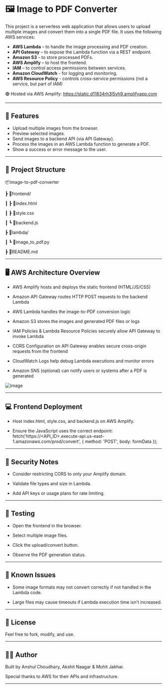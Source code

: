 # 🖼️ Image to PDF Converter 

This project is a serverless web application that allows users to upload multiple images and convert them into a single PDF file. It uses the following AWS services:

- **AWS Lambda** – to handle the image processing and PDF creation.
- **API Gateway** – to expose the Lambda function via a REST endpoint.
- **Amazon S3** – to store processed PDFs.
- **AWS Amplify** – to host the frontend.
- **IAM** – to control access permissions between services.
- **Amazon CloudWatch** - for logging and monitoring.
- **AWS Resource Policy** - controls cross-service permissions (not a service, but part of IAM)

🟢 Hosted via AWS Amplify: https://static.d11834rh3l5vh9.amplifyapp.com

---

## 🚀 Features

- Upload multiple images from the browser.
- Preview selected images.
- Send images to a backend API (via API Gateway).
- Process the images in an AWS Lambda function to generate a PDF.
- Show a success or error message to the user.

---

## 📁 Project Structure

📦image-to-pdf-converter

┣ 📁frontend/

┃ ┣ 📄index.html

┃ ┣ 📄style.css

┃ ┗ 📄backend.js

┣ 📁lambda/

┃ ┗ 📄image_to_pdf.py

┣ 📄README.md

---

## 🖥️ AWS Architecture Overview

- AWS Amplify hosts and deploys the static frontend (HTML/JS/CSS)

- Amazon API Gateway routes HTTP POST requests to the backend Lambda

- AWS Lambda handles the image-to-PDF conversion logic

- Amazon S3 stores the images and generated PDF files or logs

- IAM Policies & Lambda Resource Policies securely allow API Gateway to invoke Lambda

- CORS Configuration on API Gateway enables secure cross-origin requests from the frontend

- CloudWatch Logs help debug Lambda executions and monitor errors

- Amazon SNS (optional) can notify users or systems after a PDF is generated

![image](https://github.com/user-attachments/assets/c41eabd1-af5b-42bf-a8cb-098d062bc929)

---

## 💻 Frontend Deployment

- Host index.html, style.css, and backend.js on AWS Amplify.

- Ensure the JavaScript uses the correct endpoint:
 fetch('https://<API_ID>.execute-api.us-east-1.amazonaws.com/prod/convert', {
   method: 'POST',
   body: formData
 });

---

## 🔐 Security Notes

- Consider restricting CORS to only your Amplify domain.

- Validate file types and size in Lambda.

- Add API keys or usage plans for rate limiting.

---

## 🧪 Testing

- Open the frontend in the browser.

- Select multiple image files.

- Click the upload/convert button.

- Observe the PDF generation status.

---

## 📌 Known Issues

- Some image formats may not convert correctly if not handled in the Lambda code.

- Large files may cause timeouts if Lambda execution time isn't increased.

---

## 📄 License

Feel free to fork, modify, and use.

---

## 👨‍💻 Author

Built by Anshul Choudhary, Akshit Naagar & Mohit Jakhar.

Special thanks to AWS for their APIs and infrastructure.

---

